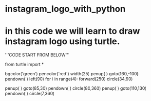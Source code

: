 # instagram_logo_with_python
# in this code we will learn to draw instagram logo using turtle.

'''CODE START FROM BELOW'''

from turtle import * 

bgcolor('green')
pencolor('red')
width(25)
penup( )
goto(160,-100)
pendown( )
left(90)
for i in range(4):
    forward(250)
    circle(34,90)

penup( )
goto(85,30)
pendown( )
circle(80,360)
penup( )
goto(110,130)
pendown( )
circle(7,360)
